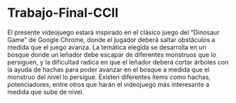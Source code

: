 # Trabajo-Final-CCII
El presente videojuego estará inspirado en el clásico juego del “Dinosaur Game” de Google Chrome,
donde el jugador deberá saltar obstáculos a medida que el juego avanza. 
La temática elegida se desarrolla en un bosque donde un leñador debe escapar de diferentes monstruos que lo persiguen, 
y la dificultad radica en que el leñador deberá cortar árboles con la ayuda de hachas para poder avanzar en el bosque 
a medida que el monstruo del nivel lo persigue. 
Existen diferentes ítems como hachas, potenciadores, entre otros que harán el videojuego más interesante a medida que sube de nivel.
